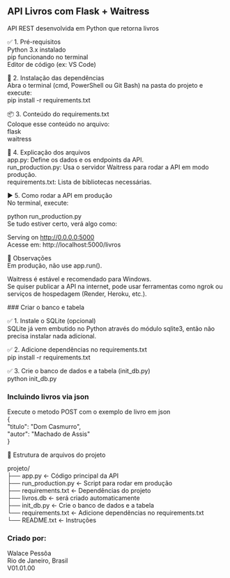 API Livros com Flask + Waitress
-------------------------------
API REST desenvolvida em Python que retorna livros
<p>
✅ 1. Pré-requisitos<br/>
Python 3.x instalado<br/>
pip funcionando no terminal<br/>
Editor de código (ex: VS Code)<br/>

🚀 2. Instalação das dependências<br/>
Abra o terminal (cmd, PowerShell ou Git Bash) na pasta do projeto e execute:<br/>
pip install -r requirements.txt<br/>

📦 3. Conteúdo do requirements.txt<br/>
Coloque esse conteúdo no arquivo:<br/>
flask<br/>
waitress<br/>

🧠 4. Explicação dos arquivos<br/>
app.py: Define os dados e os endpoints da API.<br/>
run_production.py: Usa o servidor Waitress para rodar a API em modo produção.<br/>
requirements.txt: Lista de bibliotecas necessárias.<br/>

▶️ 5. Como rodar a API em produção<br/>
No terminal, execute:<br/>

python run_production.py<br/>
Se tudo estiver certo, verá algo como:<br/>

Serving on http://0.0.0.0:5000<br/>
Acesse em: http://localhost:5000/livros<br/>

📌 Observações<br/>
Em produção, não use app.run().<br/>

Waitress é estável e recomendado para Windows.<br/>
Se quiser publicar a API na internet, pode usar ferramentas como ngrok ou serviços de hospedagem (Render, Heroku, etc.).<br/>
</p>
### Criar o banco e tabela 
<p>
✅ 1. Instale o SQLite (opcional)<br/>
SQLite já vem embutido no Python através do módulo sqlite3, então não precisa instalar nada adicional.<br/>

✅ 2. Adicione dependências no requirements.txt<br/>
pip install -r requirements.txt<br/>

✅ 3. Crie o banco de dados e a tabela (init_db.py)<br/>
python init_db.py<br/>
</p>

### Incluindo livros via json<br/>
<p>
Execute o metodo POST com o exemplo de livro em json<br/>
{<br/>
    "titulo": "Dom Casmurro",<br/>
    "autor": "Machado de Assis"<br/>
}<br/>
</p>
<p>
📁 Estrutura de arquivos do projeto<br/>
</p>
<p>
projeto/<br/>
├── app.py               ← Código principal da API<br/>
├── run_production.py    ← Script para rodar em produção<br/>
├── requirements.txt     ← Dependências do projeto<br/>
├── livros.db            ← será criado automaticamente<br/>
├── init_db.py           ← Crie o banco de dados e a tabela<br/>
└── requirements.txt     ← Adicione dependências no requirements.txt<br/>
└── README.txt           ← Instruções<br/>
</p>

### Criado por:<br/>
Walace Pessôa<br/>
Rio de Janeiro, Brasil<br/>
V01.01.00
